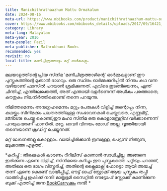```yaml
---
title: Manichithrathaazhum Mattu Ormakalum
date: 2024-08-16
meta-url: https://www.mbibooks.com/product/manichithrathaazhum-mattu-ormakalum/
cover: https://www.mbibooks.com/mbibooks_details/uploads/2017/09/16421_15184.jpg
category: Library
meta-lang: Malayalam
meta-year: 2016
meta-people: Fazil
meta-publisher: Mathrubhumi Books
recommended: yes
revisit: no
local-title: മണിച്ചിത്രത്താഴും മറ്റ് ഓര്‍മകളും
---
```

മലയാളത്തിന്റെ പ്രിയ സിനിമ 'മണിചിത്രത്താഴിന്റെ' ഓർമ്മകളാണ് ഈ പുസ്തകത്തിന്റെ മുക്കാൽ ഭാഗവും. ഒരു സ്ഥിരം ഓർമ്മക്കുറിപ്പിൽ നിന്നും കഥ വന്ന വഴിയാണ് ഫാസിൽ പറയാൻ ശ്രമിക്കുന്നത്. എവിടെ തുടങ്ങിയെന്നും, എന്ത് ചിന്തിച്ച്, എന്തിലേക്കെത്തി, അത് എന്തായി വളർന്നെന്ന് അധികം പരത്താതെ, കൗതുകം നിലനിർത്തിക്കൊണ്ട് തന്നെ പറയുന്നു. 

നിമിത്തമെന്നും അനുഗ്രഹമെന്നും മറ്റും പേരുകൾ വിളിച്ച് തന്റൊപ്പം നിന്ന, കഥയ്ക്കും സിനിമക്കും പലതരത്തിലുള്ള സംഭാവനകൾ ചെയ്തവരെ, എണ്ണമിട്ട്, attribute ചെയ്തു കൊണ്ട്,ഈ മഹാ സിനിമ ഒരു കൊളാബ്രേറ്റിവ് വർക്കാണെന്ന് പറയുകയാണ് ഫാസിൽ. മറ്റേ, ഓവർ വിനയം മോഡ് അല്ല. വൃത്തിയായി തന്നെയാണ് ക്രഡിറ്റ് ചെയ്യുന്നത്. 

മറ്റ് ലേഖനങ്ങളു കൊള്ളാം. വായിച്ചിരിക്കാൻ ഇമ്പമുള്ള, പെട്ടന്ന് നീങ്ങുന്ന, മടുക്കാത്ത എഴുത്ത്. 

*കുറിപ്പ് : തിരക്കുകൾ കാരണം റീറിലീസ് കാണാൻ സാധിച്ചില്ല. അങ്ങനെ ഇരിക്കുന്ന എന്നെ വിളിച്ച്, സിനിമയെ കുറിച്ചും ഈ പുസ്തകത്തെ പറ്റിയും പറഞ്ഞ്, അതിലെ ഒരു ഭാഗം വിസ്തരിച്ച്, അതിന്റെ ക്ലൈമാക്സ് ഫോട്ടൊ ആയി അയച്ച് തന്ന് എന്നെ കൊണ്ട് വായിപ്പിച്ച്, ഔട്ട് ഓഫ് സ്റ്റോക്ക് ആയ പുസ്തകം തപ്പി വാങ്ങിപ്പിച്ച ഋഷിക്ക് നന്ദി! മാതൃഭൂമി സൈറ്റിൽ ഔട്ടോഫ് സ്റ്റോക്ക് കാണിക്കുന്ന ബുക്ക് എത്തിച്ച് തന്ന [BookCarryക്കും](https://bookcarry.com/book/manichithrathaazhum-mattu-ormakalum-director-fazil-memoirs/) നന്ദി! * 

